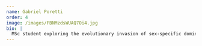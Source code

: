```yaml
---
name: Gabriel Poretti
order: 4
image: /images/FBNMzdsWUAQ7Oi4.jpg
bio: |
  MSc student exploring the evolutionary invasion of sex-specific dominance modifiers with population genetic simulations of biophysically explicit gene regulatory networks.
---
```

